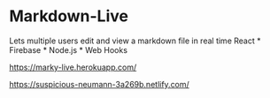 # Markdown-Live
Lets multiple users edit and view a markdown file in real time  React * Firebase * Node.js * Web Hooks


https://marky-live.herokuapp.com/

https://suspicious-neumann-3a269b.netlify.com/
